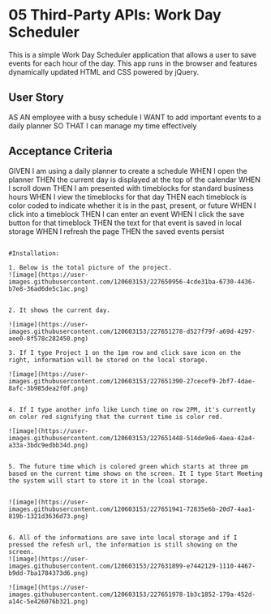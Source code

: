# 05 Third-Party APIs: Work Day Scheduler

This is a simple Work Day Scheduler application that allows a user to save events for each hour of the day. This app runs in the browser and features dynamically updated HTML and CSS powered by jQuery.




## User Story

AS AN employee with a busy schedule
I WANT to add important events to a daily planner
SO THAT I can manage my time effectively


## Acceptance Criteria

GIVEN I am using a daily planner to create a schedule
WHEN I open the planner
THEN the current day is displayed at the top of the calendar
WHEN I scroll down
THEN I am presented with timeblocks for standard business hours
WHEN I view the timeblocks for that day
THEN each timeblock is color coded to indicate whether it is in the past, present, or future
WHEN I click into a timeblock
THEN I can enter an event
WHEN I click the save button for that timeblock
THEN the text for that event is saved in local storage
WHEN I refresh the page
THEN the saved events persist
```

#Installation:

1. Below is the total picture of the project.
![image](https://user-images.githubusercontent.com/120603153/227650956-4cde31ba-6730-4436-b7e8-36ad6de5c1ac.png)


2. It shows the current day.

![image](https://user-images.githubusercontent.com/120603153/227651278-d527f79f-a69d-4297-aee0-8f578c282450.png)

3. If I type Project 1 on the 1pm row and click save icon on the right, information will be stored on the local storage.

![image](https://user-images.githubusercontent.com/120603153/227651390-27cecef9-2bf7-4dae-8afc-3b985dea2f0f.png)


4. If I type another info like Lunch time on row 2PM, it's currently on color red signifying that the current time is color red.

![image](https://user-images.githubusercontent.com/120603153/227651448-514de9e6-4aea-42a4-a33a-3bdc9edbb34d.png)


5. The future time which is colored green which starts at three pm based on the current time shows on the screen. It I type Start Meeting the system will start to store it in the lcoal storage.


![image](https://user-images.githubusercontent.com/120603153/227651941-72835e6b-20d7-4aa1-819b-1321d3636d73.png)


6. All of the informations are save into local storage and if I pressed the refesh url, the information is still showing on the screen.
![image](https://user-images.githubusercontent.com/120603153/227631899-e7442129-1110-4467-b9dd-7ba1784373d6.png)

![image](https://user-images.githubusercontent.com/120603153/227651978-1b3c1852-179a-452d-a14c-5e426076b321.png)